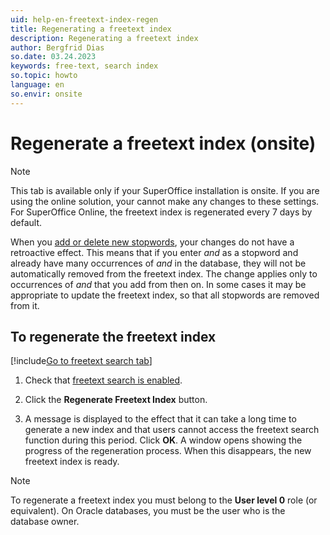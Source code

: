 ```yaml
---
uid: help-en-freetext-index-regen
title: Regenerating a freetext index
description: Regenerating a freetext index
author: Bergfrid Dias
so.date: 03.24.2023
keywords: free-text, search index
so.topic: howto
language: en
so.envir: onsite
---
```


# Regenerate a freetext index (onsite)

> [!NOTE]
> This tab is available only if your SuperOffice installation is onsite. If you are using the online solution, your cannot make any changes to these settings. For SuperOffice Online, the freetext index is regenerated every 7 days by default.

When you [add or delete new stopwords][1], your changes do not have a retroactive effect. This means that if you enter *and* as a stopword and already have many occurrences of *and* in the database, they will not be automatically removed from the freetext index. The change applies only to occurrences of *and* that you add from then on. In some cases it may be appropriate to update the freetext index, so that all stopwords are removed from it.

## To regenerate the freetext index

[!include[Go to freetext search tab](../includes/goto-freetext.md)]

1. Check that [freetext search is enabled][4].

1. Click the **Regenerate Freetext Index** button.

1. A message is displayed to the effect that it can take a long time to generate a new index and that users cannot access the freetext search function during this period. Click **OK**. A window opens showing the progress of the regeneration process. When this disappears, the new freetext index is ready.

> [!NOTE]
> To regenerate a freetext index you must belong to the **User level 0** role (or equivalent). On Oracle databases, you must be the user who is the database owner.

<!-- Referenced links -->
[1]: stopwords.md
[4]: enable.md

<!-- Referenced images -->
